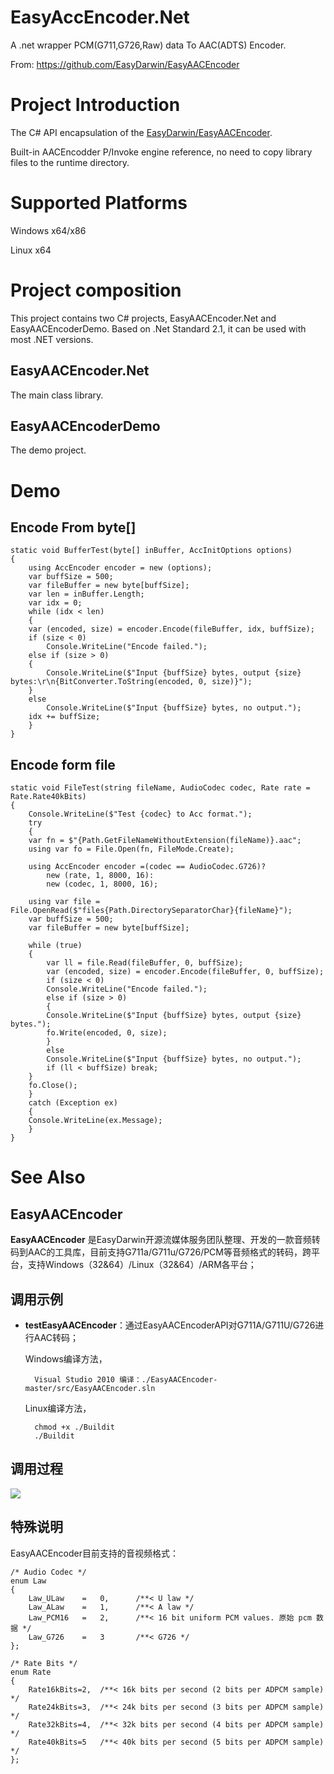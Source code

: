 # EasyAccEncoder.Net #
A .net wrapper PCM(G711,G726,Raw) data To AAC(ADTS) Encoder.

From: https://github.com/EasyDarwin/EasyAACEncoder

# Project Introduction #
 The C# API encapsulation of the [EasyDarwin/EasyAACEncoder](https://github.com/EasyDarwin/EasyAACEncoder).
 
 Built-in AACEncodder P/Invoke engine reference, no need to copy library files to the runtime directory.

# Supported Platforms #
Windows x64/x86

Linux x64
 
# Project composition #
 This project contains two C# projects, EasyAACEncoder.Net and EasyAACEncoderDemo. Based on .Net Standard 2.1, it can be used with most .NET versions.
 
 ## EasyAACEncoder.Net ##
 The main class library.
 
 ## EasyAACEncoderDemo ##
 The demo project.

# Demo #

## Encode From byte[] ##

	static void BufferTest(byte[] inBuffer, AccInitOptions options)
	{
	    using AccEncoder encoder = new (options);
	    var buffSize = 500;
	    var fileBuffer = new byte[buffSize];
	    var len = inBuffer.Length;
	    var idx = 0;
	    while (idx < len)
	    {
		var (encoded, size) = encoder.Encode(fileBuffer, idx, buffSize);
		if (size < 0)
		    Console.WriteLine("Encode failed.");
		else if (size > 0)
		{
		    Console.WriteLine($"Input {buffSize} bytes, output {size} bytes:\r\n{BitConverter.ToString(encoded, 0, size)}");
		}
		else
		    Console.WriteLine($"Input {buffSize} bytes, no output.");
		idx += buffSize;
	    }
	}

## Encode form file ##

	static void FileTest(string fileName, AudioCodec codec, Rate rate = Rate.Rate40kBits)
	{
	    Console.WriteLine($"Test {codec} to Acc format.");
	    try
	    {
		var fn = $"{Path.GetFileNameWithoutExtension(fileName)}.aac";
		using var fo = File.Open(fn, FileMode.Create);

		using AccEncoder encoder =(codec == AudioCodec.G726)?
		    new (rate, 1, 8000, 16):
		    new (codec, 1, 8000, 16);

		using var file = File.OpenRead($"files{Path.DirectorySeparatorChar}{fileName}");
		var buffSize = 500;
		var fileBuffer = new byte[buffSize];

		while (true)
		{
		    var ll = file.Read(fileBuffer, 0, buffSize);
		    var (encoded, size) = encoder.Encode(fileBuffer, 0, buffSize);
		    if (size < 0)
			Console.WriteLine("Encode failed.");
		    else if (size > 0)
		    {
			Console.WriteLine($"Input {buffSize} bytes, output {size} bytes.");
			fo.Write(encoded, 0, size);
		    }
		    else
			Console.WriteLine($"Input {buffSize} bytes, no output.");
		    if (ll < buffSize) break;
		}
		fo.Close();
	    }
	    catch (Exception ex)
	    {
		Console.WriteLine(ex.Message);
	    }
	}
	
# See Also #

## EasyAACEncoder ##

**EasyAACEncoder** 是EasyDarwin开源流媒体服务团队整理、开发的一款音频转码到AAC的工具库，目前支持G711a/G711u/G726/PCM等音频格式的转码，跨平台，支持Windows（32&64）/Linux（32&64）/ARM各平台；

## 调用示例 ##

- **testEasyAACEncoder**：通过EasyAACEncoderAPI对G711A/G711U/G726进行AAC转码；

	Windows编译方法，

    	Visual Studio 2010 编译：./EasyAACEncoder-master/src/EasyAACEncoder.sln

	Linux编译方法，
		
		chmod +x ./Buildit
		./Buildit


## 调用过程 ##
![](http://www.easydarwin.org/skin/easydarwin/images/easyaacencoder20180822.png)


## 特殊说明 ##
EasyAACEncoder目前支持的音视频格式：

	/* Audio Codec */
	enum Law
	{
		Law_ULaw	=	0, 		/**< U law */
		Law_ALaw	=	1, 		/**< A law */
		Law_PCM16	=	2, 		/**< 16 bit uniform PCM values. 原始 pcm 数据 */  
		Law_G726	=	3		/**< G726 */
	};
	
	/* Rate Bits */
	enum Rate
	{
		Rate16kBits=2,	/**< 16k bits per second (2 bits per ADPCM sample) */
		Rate24kBits=3,	/**< 24k bits per second (3 bits per ADPCM sample) */
		Rate32kBits=4,	/**< 32k bits per second (4 bits per ADPCM sample) */
		Rate40kBits=5	/**< 40k bits per second (5 bits per ADPCM sample) */
	};
